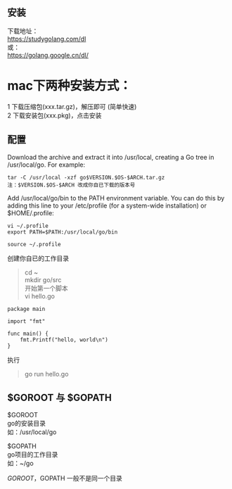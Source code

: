 
安装  
-------------
下载地址：  
https://studygolang.com/dl   
或：  
https://golang.google.cn/dl/    
  

mac下两种安装方式：
=============
1 下载压缩包(xxx.tar.gz)，解压即可 (简单快速)  
2 下载安装包(xxx.pkg)，点击安装  
  
配置
------------
Download the archive and extract it into /usr/local, creating a Go tree in /usr/local/go. For example:
```
tar -C /usr/local -xzf go$VERSION.$OS-$ARCH.tar.gz
注：$VERSION.$OS-$ARCH 改成你自已下载的版本号
```
Add /usr/local/go/bin to the PATH environment variable. You can do this by adding this line to your /etc/profile (for a system-wide installation) or $HOME/.profile:
```
vi ~/.profile
export PATH=$PATH:/usr/local/go/bin

source ~/.profile
```

创建你自已的工作目录
> cd ~  
> mkdir go/src  
开始第一个脚本  
> vi hello.go  
```
package main

import "fmt"

func main() {
	fmt.Printf("hello, world\n")
}
```
执行  
> go run hello.go  


  
$GOROOT 与 $GOPATH  
-------------
$GOROOT  
go的安装目录  
如：/usr/local/go  
  
$GOPATH  
go项目的工作目录  
如：~/go  
  
$GOROOT，$GOPATH 一般不是同一个目录  

